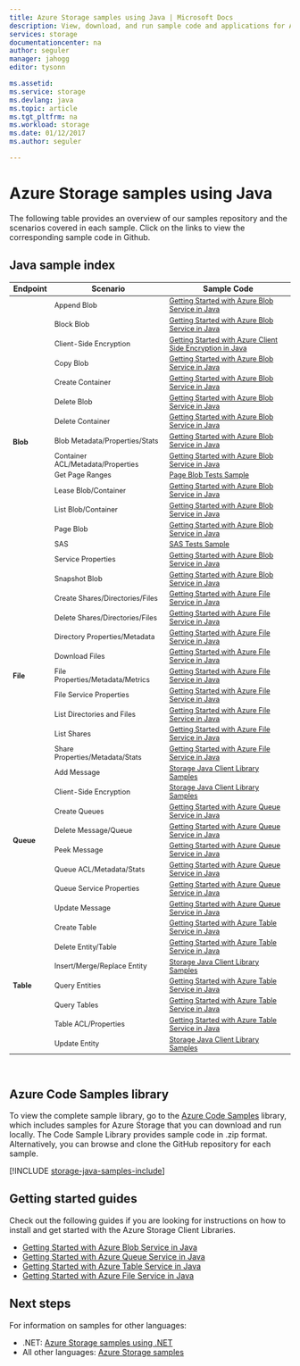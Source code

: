 ```yaml
---
title: Azure Storage samples using Java | Microsoft Docs
description: View, download, and run sample code and applications for Azure Storage. Discover getting started samples for blobs, queues, tables, and files, using the Java storage client libraries.
services: storage
documentationcenter: na
author: seguler
manager: jahogg
editor: tysonn

ms.assetid: 
ms.service: storage
ms.devlang: java
ms.topic: article
ms.tgt_pltfrm: na
ms.workload: storage
ms.date: 01/12/2017
ms.author: seguler

---
```

# Azure Storage samples using Java

The following table provides an overview of our samples repository and the scenarios covered in each sample. Click on the links to view the corresponding sample code in Github.

## Java sample index

<table style="font-size:90%"><thead><tr><th style="font-size:110%">Endpoint</th><th style="font-size:110%">Scenario</th><th style="font-size:110%">Sample Code</th></tr></thead><tbody> 
<tr> 
<td rowspan="16"><b>Blob</b></td>
<td>Append Blob</td> 
<td><a href="https://github.com/Azure-Samples/storage-blob-java-getting-started/blob/master/src/BlobBasics.java">Getting Started with Azure Blob Service in Java</a></td> 
</tr> 
<tr> 
<td>Block Blob</td>
<td><a href="https://github.com/Azure-Samples/storage-blob-java-getting-started/blob/master/src/BlobBasics.java">Getting Started with Azure Blob Service in Java</a></td>
</tr> 
<tr> 
<td>Client-Side Encryption</td>
<td><a href="https://github.com/Azure-Samples/storage-java-client-side-encryption">Getting Started with Azure Client Side Encryption in Java</a></td>
</tr> 
<tr> 
<td>Copy Blob</td>
<td><a href="https://github.com/Azure-Samples/storage-blob-java-getting-started/blob/master/src/BlobBasics.java">Getting Started with Azure Blob Service in Java</a></td>
</tr> 
<tr> 
<td>Create Container</td>
<td><a href="https://github.com/Azure-Samples/storage-blob-java-getting-started/blob/master/src/BlobBasics.java">Getting Started with Azure Blob Service in Java</a></td>
</tr> 
<tr> 
<td>Delete Blob</td>
<td><a href="https://github.com/Azure-Samples/storage-blob-java-getting-started/blob/master/src/BlobBasics.java">Getting Started with Azure Blob Service in Java</a></td>
</tr> 
<tr> 
<td>Delete Container</td>
<td><a href="https://github.com/Azure-Samples/storage-blob-java-getting-started/blob/master/src/BlobBasics.java">Getting Started with Azure Blob Service in Java</a></td>
</tr> 
<tr> 
<td>Blob Metadata/Properties/Stats</td>
<td><a href="https://github.com/Azure-Samples/storage-blob-java-getting-started/blob/master/src/BlobAdvanced.java">Getting Started with Azure Blob Service in Java</a></td>
</tr> 
<tr> 
<td>Container ACL/Metadata/Properties</td>
<td><a href="https://github.com/Azure-Samples/storage-blob-java-getting-started/blob/master/src/BlobAdvanced.java">Getting Started with Azure Blob Service in Java</a></td>
</tr> 
<tr> 
<td>Get Page Ranges</td>
<td><a href="https://github.com/Azure/azure-storage-java/blob/master/microsoft-azure-storage-test/src/com/microsoft/azure/storage/blob/CloudPageBlobTests.java">Page Blob Tests Sample</a></td>
</tr> 
<tr> 
<td>Lease Blob/Container</td>
<td><a href="https://github.com/Azure-Samples/storage-blob-java-getting-started/blob/master/src/BlobBasics.java">Getting Started with Azure Blob Service in Java</a></td>
</tr> 
<tr> 
<td>List Blob/Container</td>
<td><a href="https://github.com/Azure-Samples/storage-blob-java-getting-started/blob/master/src/BlobBasics.java">Getting Started with Azure Blob Service in Java</a></td>
</tr> 
<tr> 
<td>Page Blob</td>
<td><a href="https://github.com/Azure-Samples/storage-blob-java-getting-started/blob/master/src/BlobBasics.java">Getting Started with Azure Blob Service in Java</a></td>
</tr>
<tr> 
<td>SAS</td>
<td><a href="https://github.com/Azure/azure-storage-java/blob/master/microsoft-azure-storage-test/src/com/microsoft/azure/storage/blob/SasTests.java">SAS Tests Sample</a></td>
</tr> 	
<tr> 
<td>Service Properties</td>
<td><a href="https://github.com/Azure-Samples/storage-blob-java-getting-started/blob/master/src/BlobAdvanced.java">Getting Started with Azure Blob Service in Java</a></td>
</tr> 			
<tr> 
<td>Snapshot Blob</td>
<td><a href="https://github.com/Azure-Samples/storage-blob-java-getting-started/blob/master/src/BlobBasics.java">Getting Started with Azure Blob Service in Java</a></td>
</tr> 
<tr> 
<td rowspan="9"><b>File</b></td>
<td>Create Shares/Directories/Files</td> 
<td><a href="https://github.com/Azure-Samples/storage-file-java-getting-started/blob/master/src/FileBasics.java">Getting Started with Azure File Service in Java</a></td> 
</tr>
<tr> 
<td>Delete Shares/Directories/Files</td> 
<td><a href="https://github.com/Azure-Samples/storage-file-java-getting-started/blob/master/src/FileBasics.java">Getting Started with Azure File Service in Java</a></td> 
</tr> 
<tr> 
<td>Directory Properties/Metadata</td> 
<td><a href="https://github.com/Azure-Samples/storage-file-java-getting-started/blob/master/src/FileAdvanced.java">Getting Started with Azure File Service in Java</a></td> 
</tr> 
<tr> 
<td>Download Files</td> 
<td><a href="https://github.com/Azure-Samples/storage-file-java-getting-started/blob/master/src/FileBasics.java">Getting Started with Azure File Service in Java</a></td> 
</tr> 
<tr> 
<td>File Properties/Metadata/Metrics</td> 
<td><a href="https://github.com/Azure-Samples/storage-file-java-getting-started/blob/master/src/FileAdvanced.java">Getting Started with Azure File Service in Java</a></td> 
</tr> 
<tr> 
<td>File Service Properties</td> 
<td><a href="https://github.com/Azure-Samples/storage-file-java-getting-started/blob/master/src/FileAdvanced.java">Getting Started with Azure File Service in Java</a></td> 
</tr> 
<tr> 
<td>List Directories and Files</td> 
<td><a href="https://github.com/Azure-Samples/storage-file-java-getting-started/blob/master/src/FileBasics.java">Getting Started with Azure File Service in Java</a></td> 
</tr>
<tr> 
<td>List Shares</td> 
<td><a href="https://github.com/Azure-Samples/storage-file-java-getting-started/blob/master/src/FileBasics.java">Getting Started with Azure File Service in Java</a></td> 
</tr>
<tr> 
<td>Share Properties/Metadata/Stats</td> 
<td><a href="https://github.com/Azure-Samples/storage-file-java-getting-started/blob/master/src/FileAdvanced.java">Getting Started with Azure File Service in Java</a></td> 
</tr>
<tr> 
<td rowspan="8"><b>Queue</b></td>
<td>Add Message</td> 
<td><a href="https://github.com/Azure/azure-storage-java/blob/master/microsoft-azure-storage-samples/src/com/microsoft/azure/storage/queue/gettingstarted/QueueBasics.java">Storage Java Client Library Samples</a></td> 
</tr> 
<tr> 
<td>Client-Side Encryption</td> 
<td><a href="https://github.com/Azure/azure-storage-java/blob/master/microsoft-azure-storage-samples/src/com/microsoft/azure/storage/encryption/queue/gettingstarted/QueueGettingStarted.java">Storage Java Client Library Samples</a></td> 
</tr> 
<tr> 
<td>Create Queues</td> 
<td><a href="https://github.com/Azure-Samples/storage-queue-java-getting-started/blob/master/src/QueueBasics.java">Getting Started with Azure Queue Service in Java</a></td> 
</tr> 
<tr> 
<td>Delete Message/Queue</td> 
<td><a href="https://github.com/Azure-Samples/storage-queue-java-getting-started/blob/master/src/QueueBasics.java">Getting Started with Azure Queue Service in Java</a></td> 
</tr> 
<tr> 
<td>Peek Message</td> 
<td><a href="https://github.com/Azure-Samples/storage-queue-java-getting-started/blob/master/src/QueueBasics.java">Getting Started with Azure Queue Service in Java</a></td> 
</tr> 
<tr> 
<td>Queue ACL/Metadata/Stats</td> 
<td><a href="https://github.com/Azure-Samples/storage-queue-java-getting-started/blob/master/src/QueueAdvanced.java">Getting Started with Azure Queue Service in Java</a></td> 
</tr> 
<tr> 
<td>Queue Service Properties</td> 
<td><a href="https://github.com/Azure-Samples/storage-queue-java-getting-started/blob/master/src/QueueAdvanced.java">Getting Started with Azure Queue Service in Java</a></td> 
</tr> 
<tr> 
<td>Update Message</td> 
<td><a href="https://github.com/Azure-Samples/storage-queue-java-getting-started/blob/master/src/QueueBasics.java">Getting Started with Azure Queue Service in Java</a></td> 
</tr> 
<tr> 
<td rowspan="7"><b>Table</b></td>
<td>Create Table</td> 
<td><a href="https://github.com/Azure-Samples/storage-table-java-getting-started/blob/master/src/TableBasics.java">Getting Started with Azure Table Service in Java</a></td> 
</tr> 
<tr> 
<td>Delete Entity/Table</td> 
<td><a href="https://github.com/Azure-Samples/storage-table-java-getting-started/blob/master/src/TableBasics.java">Getting Started with Azure Table Service in Java</a></td> 
</tr> 
<tr> 
<td>Insert/Merge/Replace Entity</td> 
<td><a href="https://github.com/Azure/azure-storage-java/blob/master/microsoft-azure-storage-samples/src/com/microsoft/azure/storage/table/gettingtstarted/TableBasics.java">Storage Java Client Library Samples</a></td> 
</tr> 
<tr> 
<td>Query Entities</td> 
<td><a href="https://github.com/Azure-Samples/storage-table-java-getting-started/blob/master/src/TableBasics.java">Getting Started with Azure Table Service in Java</a></td> 
</tr> 
<tr> 
<td>Query Tables</td> 
<td><a href="https://github.com/Azure-Samples/storage-table-java-getting-started/blob/master/src/TableBasics.java">Getting Started with Azure Table Service in Java</a></td> 
</tr> 
<tr> 
<td>Table ACL/Properties</td> 
<td><a href="https://github.com/Azure-Samples/storage-table-java-getting-started/blob/master/src/TableAdvanced.java">Getting Started with Azure Table Service in Java</a></td> 
</tr> 
<tr> 
<td>Update Entity</td> 
<td><a href="https://github.com/Azure/azure-storage-java/blob/master/microsoft-azure-storage-samples/src/com/microsoft/azure/storage/table/gettingtstarted/TableBasics.java">Storage Java Client Library Samples</a></td> 
</tr> 
</tbody> 
</table>
<br/>

## Azure Code Samples library

To view the complete sample library, go to the [Azure Code Samples](https://azure.microsoft.com/resources/samples/?service=storage) library, which includes samples for Azure Storage that you can download and run locally. The Code Sample Library provides sample code in .zip format. Alternatively, you can browse and clone the GitHub repository for each sample.

[!INCLUDE [storage-java-samples-include](../../includes/storage-java-samples-include.md)]

## Getting started guides

Check out the following guides if you are looking for instructions on how to install and get started with the Azure Storage Client Libraries.

* [Getting Started with Azure Blob Service in Java](storage-java-how-to-use-blob-storage.md)
* [Getting Started with Azure Queue Service in Java](storage-java-how-to-use-queue-storage.md)
* [Getting Started with Azure Table Service in Java](storage-java-how-to-use-table-storage.md)
* [Getting Started with Azure File Service in Java](storage-java-how-to-use-file-storage.md)

## Next steps

For information on samples for other languages:

* .NET: [Azure Storage samples using .NET](storage-samples-dotnet.md)
* All other languages: [Azure Storage samples](storage-samples.md)